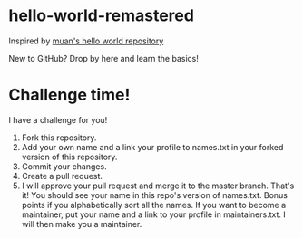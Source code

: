 # hello-world-remastered
Inspired by [muan's hello world repository](https://github.com/muan/hello-world)

New to GitHub? Drop by here and learn the basics! 

# Challenge time!

I have a challenge for you!

1. Fork this repository.
2. Add your own name and a link your profile to names.txt in your forked version of this repository.
3. Commit your changes.
4. Create a pull request.
5. I will approve your pull request and merge it to the master branch.
That's it! You should see your name in this repo's version of names.txt. Bonus points if you alphabetically sort all the names.
If you want to become a maintainer, put your name and a link to your profile in maintainers.txt. I will then make you a maintainer.

